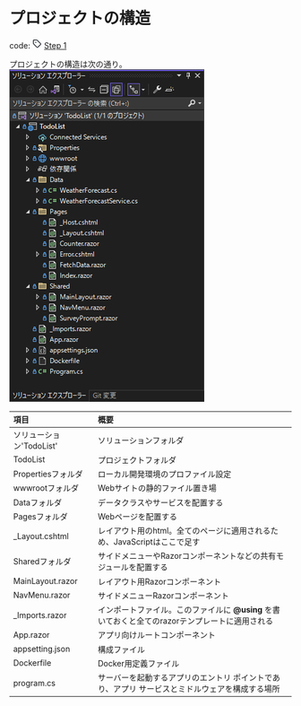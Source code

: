 # プロジェクトの構造
code: ![tag](../Images/tag.png) [Step 1](https://github.com/04100149/TodoList/releases/tag/step1)  

プロジェクトの構造は次の通り。  
![プロジェクト構造](../Images/ProjectStructure-1.png)  

| 項目 | 概要 |
|:-----------|:------------|
| ソリューション'TodoList' | ソリューションフォルダ |
| TodoList | プロジェクトフォルダ |
| Propertiesフォルダ | ローカル開発環境のプロファイル設定 |
| wwwrootフォルダ | Webサイトの静的ファイル置き場 |
| Dataフォルダ | データクラスやサービスを配置する |
| Pagesフォルダ | Webページを配置する |
| \_Layout.cshtml | レイアウト用のhtml。全てのページに適用されるため、JavaScriptはここで足す |
| Sharedフォルダ | サイドメニューやRazorコンポーネントなどの共有モジュールを配置する |
| MainLayout.razor | レイアウト用Razorコンポーネント |
| NavMenu.razor | サイドメニューRazorコンポーネント |
| \_Imports.razor | インポートファイル。このファイルに **@using** を書いておくと全てのrazorテンプレートに適用される |
| App.razor | アプリ向けルートコンポーネント |
| appsetting.json | 構成ファイル |
| Dockerfile | Docker用定義ファイル |
| program.cs | サーバーを起動するアプリのエントリ ポイントであり、アプリ サービスとミドルウェアを構成する場所 |

